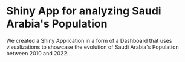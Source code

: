 # Shiny App for analyzing Saudi Arabia's Population

We created a Shiny Application in a form of a Dashboard that uses visualizations to showcase the evolution of Saudi Arabia's Population between 2010 and 2022.